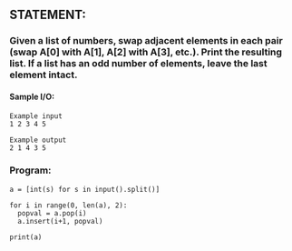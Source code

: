 ## STATEMENT:
### Given a list of numbers, swap adjacent elements in each pair (swap A[0] with A[1], A[2] with A[3], etc.). Print the resulting list. If a list has an odd number of elements, leave the last element intact.
#### Sample I/O:
```
Example input
1 2 3 4 5

Example output
2 1 4 3 5
```
### Program:
```
a = [int(s) for s in input().split()]

for i in range(0, len(a), 2):
  popval = a.pop(i)
  a.insert(i+1, popval)
  
print(a)
```
